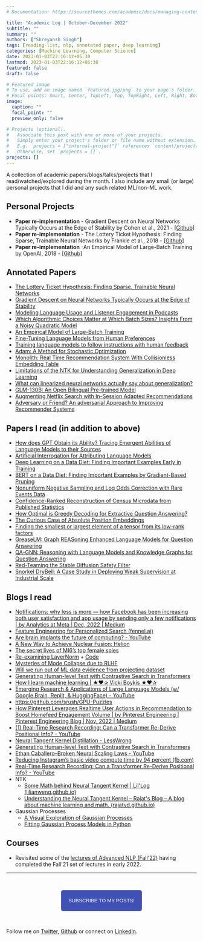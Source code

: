 ```yaml
---
# Documentation: https://sourcethemes.com/academic/docs/managing-content/

title: "Academic Log | October-December 2022"
subtitle: ""
summary: ""
authors: ["Shreyansh Singh"]
tags: [reading-list, nlp, annotated paper, deep learning]
categories: [Machine Learning, Computer Science]
date: 2023-01-03T22:16:12+05:30
lastmod: 2023-01-03T22:16:12+05:30
featured: false
draft: false

# Featured image
# To use, add an image named `featured.jpg/png` to your page's folder.
# Focal points: Smart, Center, TopLeft, Top, TopRight, Left, Right, BottomLeft, Bottom, BottomRight.
image:
  caption: ""
  focal_point: ""
  preview_only: false

# Projects (optional).
#   Associate this post with one or more of your projects.
#   Simply enter your project's folder or file name without extension.
#   E.g. `projects = ["internal-project"]` references `content/project/deep-learning/index.md`.
#   Otherwise, set `projects = []`.
projects: []
---
```


A collection of academic papers/blogs/talks/projects that I read/watched/explored during the month. I also include any small (or large) personal projects that I did and any such related ML/non-ML work.

## Personal Projects
- **Paper re-implementation** - Gradient Descent on Neural Networks Typically Occurs at the Edge of Stability by Cohen et al., 2021 - [[Github]](https://github.com/shreyansh26/Gradient-Descent-on-Neural-Networks-Typically-Occurs-at-the-Edge-of-Stability)
- **Paper re-implementation** - The Lottery Ticket Hypothesis: Finding Sparse, Trainable Neural Networks by Frankle et al., 2018 - [[Github]](https://github.com/shreyansh26/Lottery-Ticket-Hypothesis)
- **Paper re-implementation** -An Empirical Model of Large-Batch Training by OpenAI, 2018 - [[Github]](https://github.com/shreyansh26/An-Empirical-Model-of-Large-Batch-Training)


## Annotated Papers
- [The Lottery Ticket Hypothesis: Finding Sparse, Trainable Neural Networks](https://github.com/shreyansh26/Annotated-ML-Papers/blob/main/ML%20Theory/The%20Lottery%20Ticket%20Hypothesis%20-%20Finding%20Sparse%2C%20Trainable%20Neural%20Networks%20.pdf)
- [Gradient Descent on Neural Networks Typically Occurs at the Edge of Stability](https://github.com/shreyansh26/Annotated-ML-Papers/blob/main/ML%20Theory/Gradient%20Descent%20on%20Neural%20Networks%20Typically%20Occurs%20at%20the%20Edge%20of%20Stability.pdf)
- [Modeling Language Usage and Listener Engagement in Podcasts](https://github.com/shreyansh26/Annotated-ML-Papers/blob/main/General-DL/Modeling%20Language%20Usage%20and%20Listener%20Engagement%20in%20Podcasts.pdf)
- [Which Algorithmic Choices Matter at Which Batch Sizes? Insights From a Noisy Quadratic Model](https://github.com/shreyansh26/Annotated-ML-Papers/blob/main/ML%20Theory/Which%20Algorithmic%20Choices%20Matter%20at%20Which%20Batch%20Sizes_%20Insights%20From%20a%20Noisy%20Quadratic%20Model.pdf)
- [An Empirical Model of Large-Batch Training](https://github.com/shreyansh26/Annotated-ML-Papers/blob/main/ML%20Theory/An%20Empirical%20Model%20of%20Large-Batch%20Training.pdf)
- [Fine-Tuning Language Models from Human Preferences](https://github.com/shreyansh26/Annotated-ML-Papers/blob/main/ML%20Theory/An%20Empirical%20Model%20of%20Large-Batch%20Training.pdf)
- [Training language models to follow instructions with human feedback](https://github.com/shreyansh26/Annotated-ML-Papers/blob/main/LLMs/RLHF/Training%20language%20models%20to%20follow%20instructions%20with%20human%20feedback.pdf)
- [Adam: A Method for Stochastic Optimization](https://github.com/shreyansh26/Annotated-ML-Papers/blob/main/ML%20Theory/Adam%20-%20A%20Method%20for%20Stochastic%20Optimization.pdf)
- [Monolith: Real Time Recommendation System With Collisionless Embedding Table](https://github.com/shreyansh26/Annotated-ML-Papers/blob/main/RecSys/Monolith%20-%20Real%20Time%20Recommendation%20System%20With%20Collisionless%20Embedding%20Table.pdf)
- [Limitations of the NTK for Understanding Generalization in Deep Learning](https://github.com/shreyansh26/Annotated-ML-Papers/blob/main/ML%20Theory/Limitations%20of%20the%20NTK%20for%20Understanding%20Generalization%20in%20Deep%20Learning.pdf)
- [What can linearized neural networks actually say about generalization?](https://github.com/shreyansh26/Annotated-ML-Papers/blob/main/ML%20Theory/What%20can%20linearized%20neural%20networks%20actually%20say%20about%20generalization.pdf)
- [GLM-130B: An Open Bilingual Pre-trained Model](https://github.com/shreyansh26/Annotated-ML-Papers/blob/main/LLMs/GLM-130B%20-%20An%20Open%20Bilingual%20Pre-trained%20Model.pdf)
- [Augmenting Netflix Search with In-Session Adapted Recommendations](https://github.com/shreyansh26/Annotated-ML-Papers/blob/main/RecSys/Augmenting%20Netflix%20Search%20with%20In-Session%20Adapted%20Recommendations.pdf)
- [Adversary or Friend? An adversarial Approach to Improving Recommender Systems](https://github.com/shreyansh26/Annotated-ML-Papers/blob/main/RecSys/Adversary%20or%20Friend%20-%20An%20adversarial%20Approach%20to%20Improving%20Recommender%20Systems.pdf)

## Papers I read (in addition to above)
- [How does GPT Obtain its Ability? Tracing Emergent Abilities of Language Models to their Sources](https://www.notion.so/How-does-GPT-Obtain-its-Ability-Tracing-Emergent-Abilities-of-Language-Models-to-their-Sources-b9a57ac0fcf74f30a1ab9e3e36fa1dc1)
- [Artificial Interrogation for Attributing Language Models](https://arxiv.org/abs/2211.10877)
- [Deep Learning on a Data Diet: Finding Important Examples Early in Training](https://arxiv.org/abs/2107.07075)
- [BERT on a Data Diet: Finding Important Examples by Gradient-Based Pruning](https://arxiv.org/abs/2211.05610)
- [Nonuniform Negative Sampling and Log Odds Correction with Rare Events Data](https://arxiv.org/abs/2110.13048)
- [Confidence-Ranked Reconstruction of Census Microdata from Published Statistics](https://arxiv.org/abs/2211.03128)
- [How Optimal is Greedy Decoding for Extractive Question Answering?](https://arxiv.org/abs/2108.05857)
- [The Curious Case of Absolute Position Embeddings](https://arxiv.org/abs/2210.12574)
- [Finding the smallest or largest element of a tensor from its low-rank factors](https://arxiv.org/abs/2210.11413v1)
- [GreaseLM: Graph REASoning Enhanced Language Models for Question Answering](https://arxiv.org/abs/2201.08860)
- [QA-GNN: Reasoning with Language Models and Knowledge Graphs for Question Answering](https://arxiv.org/abs/2104.06378)
- [Red-Teaming the Stable Diffusion Safety Filter](https://arxiv.org/abs/2210.04610)
- [Snorkel DryBell: A Case Study in Deploying Weak Supervision at Industrial Scale](https://arxiv.org/abs/1812.00417)

## Blogs I read

- [Notifications: why less is more — how Facebook has been increasing both user satisfaction and app usage by sending only a few notifications | by Analytics at Meta | Dec, 2022 | Medium](https://medium.com/@AnalyticsAtMeta/notifications-why-less-is-more-how-facebook-has-been-increasing-both-user-satisfaction-and-app-9463f7325e7d)
- [Feature Engineering for Personalized Search (fennel.ai)](https://fennel.ai/blog/feature-engineering-for-personalized-search/)
- [Are brain implants the future of computing? - YouTube](https://www.youtube.com/watch?v=BYxzrFyES6I&ab_channel=TheEconomist)
- [A New Way to Achieve Nuclear Fusion: Helion](https://www.youtube.com/watch?v=_bDXXWQxK38)
- [The secret lives of MI6’s top female spies](https://www.ft.com/content/741772c0-ee76-4d3d-bfcd-4fabc1fb405d)
- [Re-examining LayerNorm](https://www.lesswrong.com/posts/jfG6vdJZCwTQmG7kb/re-examining-layernorm) + [Code](https://colab.research.google.com/drive/1S39-w4vzX3VzZx_27X_BtrLs442pOJnJ?usp=sharing)
- [Mysteries of Mode Collapse due to RLHF](https://www.lesswrong.com/posts/t9svvNPNmFf5Qa3TA/mysteries-of-mode-collapse-due-to-rlhf)
- [Will we run out of ML data evidence from projecting dataset](https://www.lesswrong.com/posts/Couhhp4pPHbbhJ2Mg/will-we-run-out-of-ml-data-evidence-from-projecting-dataset)
- [Generating Human-level Text with Contrastive Search in Transformers](https://huggingface.co/blog/introducing-csearch)
- [How I learn machine learning | ★❤✰ Vicki Boykis ★❤✰](https://vickiboykis.com/2022/11/10/how-i-learn-machine-learning/)
- [Emerging Research & Applications of Large Language Models (w/ Google Brain, Replit, & HuggingFace) - YouTube](https://www.youtube.com/watch?v=r7UfYlFj2xw&ab_channel=InnovationEndeavors)
- https://github.com/srush/GPU-Puzzles
- [How Pinterest Leverages Realtime User Actions in Recommendation to Boost Homefeed Engagement Volume | by Pinterest Engineering | Pinterest Engineering Blog | Nov, 2022 | Medium](https://medium.com/pinterest-engineering/how-pinterest-leverages-realtime-user-actions-in-recommendation-to-boost-homefeed-engagement-volume-165ae2e8cde8)
- [(1) Real-Time Research Recording: Can a Transformer Re-Derive Positional Info? - YouTube](https://www.youtube.com/watch?v=yo4QvDn-vsU&ab_channel=NeelNanda)
- [Neural Tangent Kernel Distillation - LessWrong](https://www.lesswrong.com/posts/QzpKq92nXqp8NHM34/neural-tangent-kernel-distillation)
- [Generating Human-level Text with Contrastive Search in Transformers](https://twitter.com/__nmca__/status/1588575691284807682?s=20&t=Yea0IQkI3v8VjiEAx1l8ow)
- [Ethan Caballero–Broken Neural Scaling Laws - YouTube](https://www.youtube.com/watch?v=SV87S38M1J4&ab_channel=TheInsideView)
- [Reducing Instagram’s basic video compute time by 94 percent (fb.com)](https://engineering.fb.com/2022/11/04/video-engineering/instagram-video-processing-encoding-reduction/)
- [Real-Time Research Recording: Can a Transformer Re-Derive Positional Info? - YouTube](https://www.youtube.com/watch?v=yo4QvDn-vsU&feature=youtu.be&ab_channel=NeelNanda)
- NTK
  - [Some Math behind Neural Tangent Kernel | Lil'Log (lilianweng.github.io)](https://lilianweng.github.io/posts/2022-09-08-ntk/)
  - [Understanding the Neural Tangent Kernel – Rajat's Blog – A blog about machine learning and math. (rajatvd.github.io)](https://rajatvd.github.io/NTK/)
- Gaussian Processes
  - [A Visual Exploration of Gaussian Processes](https://distill.pub/2019/visual-exploration-gaussian-processes/)
  - [Fitting Gaussian Process Models in Python](https://www.dominodatalab.com/blog/fitting-gaussian-process-models-python)

## Courses

- Revisited some of the [lectures of Advanced NLP (Fall'22)](https://youtube.com/playlist?list=PL8PYTP1V4I8D0UkqW2fEhgLrnlDW9QK7z) having completed the Fall'21 set of lectures in early 2022.

------

&nbsp;

<script type="text/javascript" src="//downloads.mailchimp.com/js/signup-forms/popup/unique-methods/embed.js" data-dojo-config="usePlainJson: true, isDebug: false"></script>

<!-- <button style="background-color: #70ab17; color: #1770AB" id="openpopup">Subscribe to my posts!</button> -->
<div class="button_cont" align="center"><button id="openpopup" class="example_a">Subscribe to my posts!</button></div>

<style>
    .example_a {
        color: #fff !important;
        text-transform: uppercase;
        text-decoration: none;
        background: #3f51b5;
        padding: 20px;
        border-radius: 5px;
        cursor: pointer;
        display: inline-block;
        border: none;
        transition: all 0.4s ease 0s;
    }

    .example_a:hover {
        background: #434343;
        letter-spacing: 1px;
        -webkit-box-shadow: 0px 5px 40px -10px rgba(0,0,0,0.57);
        -moz-box-shadow: 0px 5px 40px -10px rgba(0,0,0,0.57);
        box-shadow: 5px 40px -10px rgba(0,0,0,0.57);
        transition: all 0.4s ease 0s;
    }
</style>


<script type="text/javascript">

function showMailingPopUp() {
    window.dojoRequire(["mojo/signup-forms/Loader"], function(L) { L.start({"baseUrl":"mc.us4.list-manage.com","uuid":"0b10ac14f50d7f4e7d11cf26a","lid":"667a1bb3da","uniqueMethods":true}) })

    document.cookie = "MCPopupClosed=;path=/;expires=Thu, 01 Jan 1970 00:00:00 UTC";
}

document.getElementById("openpopup").onclick = function() {showMailingPopUp()};

</script>

&nbsp;  

Follow me on [Twitter](https://twitter.com/shreyansh_26), [Github](https://github.com/shreyansh26) or connect on [LinkedIn](https://www.linkedin.com/in/shreyansh26/).